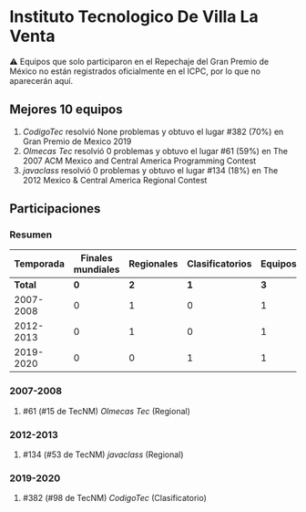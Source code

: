 # Instituto Tecnologico De Villa La Venta

:warning: Equipos que solo participaron en el Repechaje del Gran Premio de México no están registrados oficialmente en el ICPC, por lo que no aparecerán aquí.

## Mejores 10 equipos

1. _CodigoTec_ resolvió None problemas y obtuvo el lugar #382 (70%) en Gran Premio de Mexico 2019
1. _Olmecas Tec_ resolvió 0 problemas y obtuvo el lugar #61 (59%) en The 2007 ACM Mexico and Central America Programming Contest
1. _javaclass_ resolvió 0 problemas y obtuvo el lugar #134 (18%) en The 2012 Mexico & Central America Regional Contest

## Participaciones

### Resumen

| Temporada | Finales mundiales | Regionales | Clasificatorios | Equipos |
| --- | --- | --- | --- | --- |
| **Total** | **0** | **2** | **1** | **3** |
| 2007-2008 | 0 | 1 | 0 | 1 |
| 2012-2013 | 0 | 1 | 0 | 1 |
| 2019-2020 | 0 | 0 | 1 | 1 |

### 2007-2008

1. #61 (#15 de TecNM) _Olmecas Tec_ (Regional)

### 2012-2013

1. #134 (#53 de TecNM) _javaclass_ (Regional)

### 2019-2020

1. #382 (#98 de TecNM) _CodigoTec_ (Clasificatorio)



